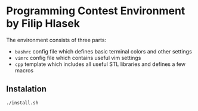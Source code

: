 # Programming Contest Environment by Filip Hlasek

The environment consists of three parts:

* `bashrc` config file which defines basic terminal colors and other settings
* `vimrc` config file which contains useful vim settings
* `cpp` template which includes all useful STL libraries and defines a few macros

## Instalation

    ./install.sh
